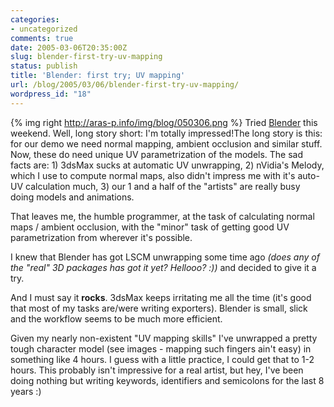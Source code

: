 ```yaml
---
categories:
- uncategorized
comments: true
date: 2005-03-06T20:35:00Z
slug: blender-first-try-uv-mapping
status: publish
title: 'Blender: first try; UV mapping'
url: /blog/2005/03/06/blender-first-try-uv-mapping/
wordpress_id: "18"
---
```


{% img right http://aras-p.info/img/blog/050306.png %}
Tried [Blender](http://www.blender3d.org/) this weekend. Well, long story short: I'm totally impressed!The long story is this: for our demo we need normal mapping, ambient occlusion and similar stuff. Now, these do need unique UV parametrization of the models. The sad facts are: 1) 3dsMax sucks at automatic UV unwrapping, 2) nVidia's Melody, which I use to compute normal maps, also didn't impress me with it's auto-UV calculation much, 3) our 1 and a half of the "artists" are really busy doing models and animations.

That leaves me, the humble programmer, at the task of calculating normal maps / ambient occlusion, with the "minor" task of getting good UV parametrization from wherever it's possible.

I knew that Blender has got LSCM unwrapping some time ago _(does any of the "real" 3D packages has got it yet? Hellooo? :))_ and decided to give it a try.

And I must say it **rocks**. 3dsMax keeps irritating me all the time (it's good that most of my tasks are/were writing exporters). Blender is small, slick and the workflow seems to be much more efficient.

Given my nearly non-existent "UV mapping skills" I've unwrapped a pretty tough character model (see images - mapping such fingers ain't easy) in something like 4 hours. I guess with a little practice, I could get that to 1-2 hours. This probably isn't impressive for a real artist, but hey, I've been doing nothing but writing keywords, identifiers and semicolons for the last 8 years :)
